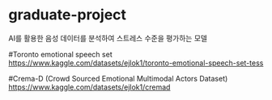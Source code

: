 # graduate-project
AI를 활용한 음성 데이터를 분석하여 스트레스 수준을 평가하는 모델

#Toronto emotional speech set
https://www.kaggle.com/datasets/ejlok1/toronto-emotional-speech-set-tess

#Crema-D (Crowd Sourced Emotional Multimodal Actors Dataset)
https://www.kaggle.com/datasets/ejlok1/cremad
